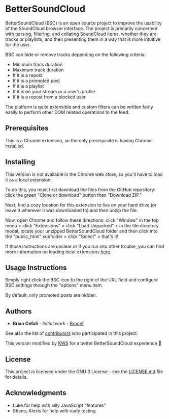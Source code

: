 # BetterSoundCloud

BetterSoundCloud (BSC) is an open source project to improve the usability of the SoundCloud browser interface. The project is primarily concerned with parsing, filtering, and collating SoundCloud items, whether they are tracks or playlists, and then presenting them in a way that is more intuitive for the user.

BSC can hide or remove tracks depending on the following criteria:
* Minimum track duration
* Maximum track duration
* If it is a repost
* If it is a promoted post
* If it is a playlist
* If it is on your stream or a user's profile
* If it is a repost from a blocked user

The platform is quite extensible and custom filters can be written fairly easily to perform other DOM related operations to the feed.


## Prerequisites

This is a Chrome extension, so the only prerequisite is having Chrome installed.


## Installing

This version is not available in the Chrome web store, so you'll have to load it as a local extension.

To do this, you must first download the files from the GitHub repository: click the green "Clone or download" button then "Download ZIP."

Next, find a cozy location for this extension to live on your hard drive (or leave it wherever it was downloaded to) and then unzip the file.

Now, open Chrome and follow these directions: click "Window" in the top menu > click "Extensions" > click "Load Unpacked" > in the file directory modal, locate your unzipped BetterSoundCloud folder and then click into the "public_html" subfolder > click "Select" > that's it!

If those instructions are unclear or if you run into other trouble, you can find more information on loading local extensions [here](https://developer.chrome.com/extensions/getstarted#unpacked).


## Usage Instructions

Simply right click the BSC icon to the right of the URL field and configure BSC settings through the "options" menu item.

By default, only promoted posts are hidden.


## Authors

* **Brian Cefali** - *Initial work* - [Brocef](https://github.com/brocef)

See also the list of [contributors](https://github.com/brocef/BetterSoundCloud/contributors) who participated in this project.

This version modified by [KWS](https://www.kevinwadeshaw.com/) for a better BetterSoundCloud experience  🧡


## License

This project is licensed under the GNU 3 License - see the [LICENSE.md](LICENSE.md) file for details.


## Acknowledgments

* Luke for help with silly JavaScript "features"
* Shane, Alexis for help with early testing
